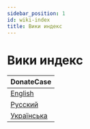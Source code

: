 ```yaml
---
sidebar_position: 1
id: wiki-index
title: Вики индекс
---
```


# Вики индекс

| DonateCase  |
|---|
| [English](./donatecase/donatecase-main)|
| [Русский](https://wiki.jodexindustries.xyz/ru/docs/DonateCase/donatecase-main)|
| [Українська](https://wiki.jodexindustries.xyz/ua/docs/DonateCase/donatecase-main)|